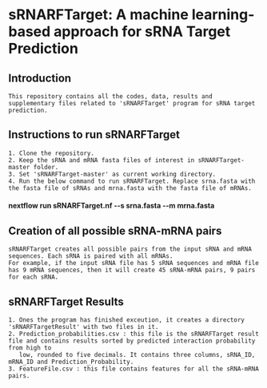 # sRNARFTarget: A machine learning-based approach for sRNA Target Prediction #
  
  ## Introduction

    This repository contains all the codes, data, results and supplementary files related to 'sRNARFTarget' program for sRNA target prediction.
  
  ## Instructions to run sRNARFTarget
  
    1. Clone the repository.
    2. Keep the sRNA and mRNA fasta files of interest in sRNARFTarget-master folder.
    3. Set 'sRNARFTarget-master' as current working directory.
    4. Run the below command to run sRNARFTarget. Replace srna.fasta with the fasta file of sRNAs and mrna.fasta with the fasta file of mRNAs.
   
   #### nextflow run sRNARFTarget.nf --s srna.fasta --m mrna.fasta
   
  ## Creation of all possible sRNA-mRNA pairs
  
    sRNARFTarget creates all possible pairs from the input sRNA and mRNA sequences. Each sRNA is paired with all mRNAs. 
    For example, if the input sRNA file has 5 sRNA sequences and mRNA file has 9 mRNA sequences, then it will create 45 sRNA-mRNA pairs, 9 pairs for each sRNA.
 
  ## sRNARFTarget Results
    
    1. Ones the program has finished exceution, it creates a directory 'sRNARFTargetResult' with two files in it.
    2. Prediction_probabilities.csv : this file is the sRNARFTarget result file and contains results sorted by predicted interaction probability from high to
       low, rounded to five decimals. It contains three columns, sRNA_ID, mRNA_ID and Prediction_Probability.
    3. FeatureFile.csv : this file contains features for all the sRNA-mRNA pairs.
